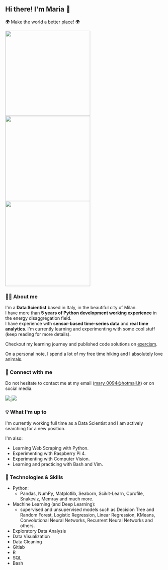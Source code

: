 ## Hi there! I'm Maria 👋
:earth_africa: Make the world a better place! :earth_africa:

<p float="left">
  <img src="https://media.giphy.com/media/USV0ym3bVWQJJmNu3N/giphy.gif" width="270" height="270"/>
  <img src="https://media.giphy.com/media/EcqCKYnrHiAgwpGqme/giphy.gif" width="270" height="270"/>
  <img src="https://media.giphy.com/media/pufOOG2cplDtfyQXL1/giphy-downsized-large.gif" width="270" height="270"/>
</p>
  
  
### :woman_technologist: About me 
I'm a **Data Scientist** based in Italy, in the beautiful city of Milan.  
I have more than **5 years of Python development working experience** in the energy disaggregation field.   
I have experience with **sensor-based time-series data** and **real time analytics**. 
I'm currently learning and experimenting with some cool stuff (keep reading for more details). 

Checkout my learning journey and published code solutions on [exercism](https://exercism.org/profiles/mary94). 

On a personal note, I spend a lot of my free time hiking and I absolutely love animals.


### :handshake: Connect with me 
Do not hesitate to contact me at my email (mary_0094@hotmail.it) or on social media. 

<div id="badges">
  <a href="https://it.linkedin.com/in/maria-dancianu-860613146">
    <img src="https://img.shields.io/badge/LinkedIn-0A66C2.svg?style=for-the-badge&logo=LinkedIn&logoColor=white"/>
  </a>
  <a href="https://www.instagram.com/mariadancianu/">
    <img src="https://img.shields.io/badge/Instagram-E4405F.svg?style=for-the-badge&logo=Instagram&logoColor=white"/>
  </a>
</div>

### :bulb: What I'm up to 
I'm currently working full time as a Data Scientist and I am actively searching for a new position. 

I'm also:
- Learning Web Scraping with Python. 
- Experimenting with Raspberry Pi 4. 
- Experimenting with Computer Vision.
- Learning and practicing with Bash and Vim. 


### :toolbox: Technologies & Skills
- Python: 
  - Pandas, NumPy, Matplotlib, Seaborn, Scikit-Learn, Cprofile, Snakeviz, Memray and much more.  
- Machine Learning (and Deep Learning): 
  - supervised and unsupervised models such as Decision Tree and Random Forest, Logistic Regression, Linear Regression, KMeans, Convolutional Neural Networks, Recurrent Neural Networks and others. 
- Exploratory Data Analysis
- Data Visualization
- Data Cleaning 
- Gitlab
- R 
- SQL
- Bash




<!--

![](https://media.giphy.com/media/USV0ym3bVWQJJmNu3N/giphy.gif)


**mariadancianu/mariadancianu** is a ✨ _special_ ✨ repository because its `README.md` (this file) appears on your GitHub profile.

# todo:


## Blog posts 


Here are some ideas to get you started:

- 🔭 I’m currently working on ...
- 🌱 I’m currently learning ...
- 👯 I’m looking to collaborate on ...
- 🤔 I’m looking for help with ...
- 💬 Ask me about ...
- 📫 How to reach me: ...
- 😄 Pronouns: ...
- ⚡ Fun fact: ...
-->
